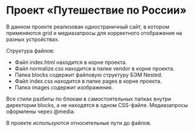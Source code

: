 <h1>Проект «Путешествие по России»</h1>
В данном проекте реализован одностраничный сайт, в котором применяются grid и медиазапросы для корректного отображения на разных устройствах.

Структура файлов:
* Файл index.html находится в корне проекта.
* Файл normalize.css находится в папке vendor в корне проекта.
* Папка blocks содержит файловую структуру БЭМ Nested.
* Файл index.css находится в папке pages в корне проекта.
* Папка images содержит изображения.

Все стили разбиты по блокам в самостоятельных папках внутри директории blocks, а не находятся в одном CSS-файле. Медиазапросы оформлены через @media.

В проекте используются относительные пути до файлов.

